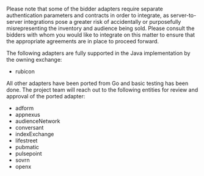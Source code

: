 Please note that some of the bidder adapters require separate authentication parameters
and contracts in order to integrate, as server-to-server integrations pose a greater risk of
accidentally or purposefully misrepresenting the inventory and audience being sold. Please consult the
bidders with whom you would like to integrate on this matter to ensure that the appropriate agreements
are in place to proceed forward.

The following adapters are fully supported in the Java implementation by the owning exchange:

- rubicon

All other adapters have been ported from Go and basic testing has been done. The project team will reach out to the following entities
for review and approval of the ported adapter:

- adform
- appnexus
- audienceNetwork
- conversant
- indexExchange
- lifestreet
- pubmatic
- pulsepoint
- sovrn
- openx